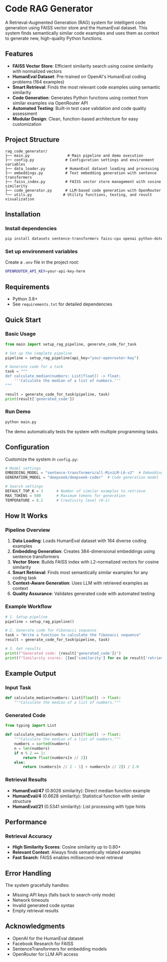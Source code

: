 # Code RAG Generator

A Retrieval-Augmented Generation (RAG) system for intelligent code generation using FAISS vector store and the HumanEval dataset. This system finds semantically similar code examples and uses them as context to generate new, high-quality Python functions.

## Features

- **FAISS Vector Store**: Efficient similarity search using cosine similarity with normalized vectors
- **HumanEval Dataset**: Pre-trained on OpenAI's HumanEval coding problems (164 examples)
- **Smart Retrieval**: Finds the most relevant code examples using semantic similarity
- **Code Generation**: Generates Python functions using context from similar examples via OpenRouter API
- **Automated Testing**: Built-in test case validation and code quality assessment
- **Modular Design**: Clean, function-based architecture for easy customization

## Project Structure

```
rag_code_generator/
├── main.py                 # Main pipeline and demo execution
├── config.py              # Configuration settings and environment variables
├── data_loader.py         # HumanEval dataset loading and processing
├── embeddings.py          # Text embedding generation with sentence transformers
├── faiss_index.py         # FAISS vector store management with cosine similarity
├── code_generator.py      # LLM-based code generation with OpenRouter
└── utils.py              # Utility functions, testing, and result visualization
```

## Installation

### Install dependencies

```bash
pip install datasets sentence-transformers faiss-cpu openai python-dotenv torch numpy
```

### Set up environment variables

Create a `.env` file in the project root:

```bash
OPENROUTER_API_KEY=your-api-key-here
```

## Requirements

- Python 3.8+
- See `requirements.txt` for detailed dependencies

## Quick Start

### Basic Usage

```python
from main import setup_rag_pipeline, generate_code_for_task

# Set up the complete pipeline
pipeline = setup_rag_pipeline(api_key="your-openrouter-key")

# Generate code for a task
task = """
def calculate_median(numbers: List[float]) -> float:
    '''Calculate the median of a list of numbers.'''
"""

result = generate_code_for_task(pipeline, task)
print(result['generated_code'])
```

### Run Demo

```bash
python main.py
```

The demo automatically tests the system with multiple programming tasks.

## Configuration

Customize the system in `config.py`:

```python
# Model settings
EMBEDDING_MODEL = "sentence-transformers/all-MiniLM-L6-v2"  # Embedding model
GENERATION_MODEL = "deepseek/deepseek-coder"  # Code generation model

# Search settings
DEFAULT_TOP_K = 3      # Number of similar examples to retrieve
MAX_TOKENS = 500       # Maximum tokens for generation
TEMPERATURE = 0.2      # Creativity level (0-1)
```

## How It Works

### Pipeline Overview

1. **Data Loading**: Loads HumanEval dataset with 164 diverse coding examples
2. **Embedding Generation**: Creates 384-dimensional embeddings using sentence transformers
3. **Vector Store**: Builds FAISS index with L2-normalized vectors for cosine similarity
4. **Smart Retrieval**: Finds most semantically similar examples for any coding task
5. **Context-Aware Generation**: Uses LLM with retrieved examples as context
6. **Quality Assurance**: Validates generated code with automated testing

### Example Workflow

```python
# 1. Setup pipeline
pipeline = setup_rag_pipeline()

# 2. Generate code for Fibonacci sequence
task = "Write a function to calculate the fibonacci sequence"
result = generate_code_for_task(pipeline, task)

# 3. Get results
print(f"Generated code: {result['generated_code']}")
print(f"Similarity scores: {[ex['similarity'] for ex in result['retrieved_examples']]}")
```

## Example Output

### Input Task

```python
def calculate_median(numbers: List[float]) -> float:
    """Calculate the median of a list of numbers."""
```

### Generated Code

```python
from typing import List

def calculate_median(numbers: List[float]) -> float:
    """Calculate the median of a list of numbers."""
    numbers = sorted(numbers)
    n = len(numbers)
    if n % 2 == 1:
        return float(numbers[n // 2])
    else:
        return (numbers[n // 2 - 1] + numbers[n // 2]) / 2.0
```

### Retrieval Results

- **HumanEval/47** (0.8026 similarity): Direct median function example
- **HumanEval/4** (0.6628 similarity): Statistical function with similar structure
- **HumanEval/21** (0.5341 similarity): List processing with type hints

## Performance

### Retrieval Accuracy

- **High Similarity Scores**: Cosine similarity up to 0.80+
- **Relevant Context**: Always finds semantically related examples
- **Fast Search**: FAISS enables millisecond-level retrieval

## Error Handling

The system gracefully handles:

- Missing API keys (falls back to search-only mode)
- Network timeouts
- Invalid generated code syntax
- Empty retrieval results


## Acknowledgments

- OpenAI for the HumanEval dataset
- Facebook Research for FAISS
- SentenceTransformers for embedding models
- OpenRouter for LLM API access
